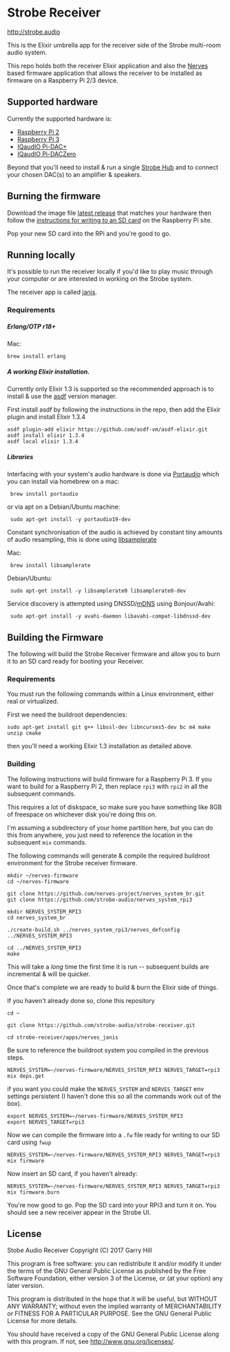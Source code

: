 # Strobe Receiver

http://strobe.audio

This is the Elixir umbrella app for the receiver side of the Strobe multi-room
audio system.

This repo holds both the receiver Elixir application and also the [Nerves][]
based firmware application that allows the receiver to be installed as firmware
on a Raspberry Pi 2/3 device.

[Nerves]: http://nerves-project.org/

## Supported hardware

Currently the supported hardware is:

- [Raspberry Pi 2](https://www.raspberrypi.org/products/raspberry-pi-2-model-b/)
- [Raspberry Pi 3](https://www.raspberrypi.org/products/raspberry-pi-3-model-b/)
- [IQaudIO Pi-DAC+](http://iqaudio.co.uk/audio/8-pi-dac-0712411999643.html)
- [IQaudIO Pi-DACZero](http://iqaudio.co.uk/audio/38-pi-daczero.html)

Beyond that you'll need to install & run a single [Strobe Hub][] and to connect
your chosen DAC(s) to an amplifier & speakers.

[Strobe Hub]: https://github.com/strobe-audio/strobe-hub

## Burning the firmware

Download the image file [latest release][] that matches your hardware then
follow the [instructions for writing to an SD card][] on the Raspberry Pi site.

Pop your new SD card into the RPi and you're good to go.

[latest release]: https://github.com/strobe-audio/strobe-receiver/releases
[instructions for writing to an SD card]: https://www.raspberrypi.org/documentation/installation/installing-images/

## Running locally

It's possible to run the receiver locally if you'd like to play music through
your computer or are interested in working on the Strobe system.

The receiver app is called [janis][].

[janis]: https://en.wikipedia.org/wiki/Janis_Joplin


### Requirements

##### Erlang/OTP r18+

Mac:

    brew install erlang

##### A working Elixir installation.

Currently only Elixir 1.3 is supported so the recommended approach is to
install & use the [asdf](https://github.com/asdf-vm/asdf) version manager.

First install asdf by following the instructions in the repo, then add the
Elixir plugin and install Elixir 1.3.4


    asdf plugin-add elixir https://github.com/asdf-vm/asdf-elixir.git
    asdf install elixir 1.3.4
    asdf local elixir 1.3.4


##### Libraries

Interfacing with your system's audio hardware is done via [Portaudio][] which
you can install via homebrew on a mac:


     brew install portaudio


or via apt on a Debian/Ubuntu machine:


     sudo apt-get install -y portaudio19-dev

Constant synchronisation of the audio is achieved by constant tiny amounts of
audio resampling, this is done using [libsamplerate][]


Mac:

     brew install libsamplerate

Debian/Ubuntu:

     sudo apt-get install -y libsamplerate0 libsamplerate0-dev


Service discovery is attempted using DNSSD/[mDNS][] using Bonjour/Avahi:

     sudo apt-get install -y avahi-daemon libavahi-compat-libdnssd-dev

[Portaudio]: http://www.portaudio.com/
[libsamplerate]: http://www.mega-nerd.com/SRC/
[mDNS]: https://en.wikipedia.org/wiki/Multicast_DNS

## Building the Firmware

The following will build the Strobe Receiver firmware and allow you to burn
it to an SD card ready for booting your Receiver.

### Requirements

You must run the following commands within a Linux environment, either real or
virtualized.

First we need the buildroot dependencies:


    sudo apt-get install git g++ libssl-dev libncurses5-dev bc m4 make unzip cmake


then you'll need a working Elixir 1.3 installation as detailed above.

### Building

The following instructions will build firmware for a Raspberry Pi 3. If you
want to build for a Raspberry Pi 2, then replace `rpi3` with `rpi2` in all the
subsequent commands.

This requires a lot of diskspace, so make sure you have something like 8GB of
freespace on whichever disk you're doing this on.

I'm assuming a subdirectory of your home partition here, but you can do this
from anywhere, you just need to reference the location in the subsequent `mix`
commands.

The following commands will generate & compile the required buildroot
environment for the Strobe receiver firmware.


    mkdir ~/nerves-firmware
    cd ~/nerves-firmware

    git clone https://github.com/nerves-project/nerves_system_br.git
    git clone https://github.com/strobe-audio/nerves_system_rpi3

    mkdir NERVES_SYSTEM_RPI3
    cd nerves_system_br

    ./create-build.sh ../nerves_system_rpi3/nerves_defconfig ../NERVES_SYSTEM_RPI3

    cd ../NERVES_SYSTEM_RPI3
    make


This will take a _long_ time the first time it is run -- subsequent builds are
incremental & will be quicker.

Once that's complete we are ready to build & burn the Elixir side of things.

If you haven't already done so, clone this repository


    cd ~

    git clone https://github.com/strobe-audio/strobe-receiver.git

    cd strobe-receiver/apps/nerves_janis


Be sure to reference the buildroot system you compiled in the previous steps.


    NERVES_SYSTEM=~/nerves-firmware/NERVES_SYSTEM_RPI3 NERVES_TARGET=rpi3 mix deps.get


if you want you could make the `NERVES_SYSTEM` and `NERVES_TARGET` env settings
persistent (I haven't done this so all the commands work out of the box).


    export NERVES_SYSTEM=~/nerves-firmware/NERVES_SYSTEM_RPI3
    export NERVES_TARGET=rpi3


Now we can compile the firmware into a `.fw` file ready for writing to our SD
card using `fwup`


    NERVES_SYSTEM=~/nerves-firmware/NERVES_SYSTEM_RPI3 NERVES_TARGET=rpi3 mix firmware


Now insert an SD card, if you haven't already:


    NERVES_SYSTEM=~/nerves-firmware/NERVES_SYSTEM_RPI3 NERVES_TARGET=rpi3 mix firmware.burn

You're now good to go. Pop the SD card into your RPi3 and turn it on. You
should see a new receiver appear in the Strobe UI.

## License

Stobe Audio Receiver
Copyright (C) 2017 Garry Hill

This program is free software: you can redistribute it and/or modify
it under the terms of the GNU General Public License as published by
the Free Software Foundation, either version 3 of the License, or
(at your option) any later version.

This program is distributed in the hope that it will be useful,
but WITHOUT ANY WARRANTY; without even the implied warranty of
MERCHANTABILITY or FITNESS FOR A PARTICULAR PURPOSE.  See the
GNU General Public License for more details.

You should have received a copy of the GNU General Public License
along with this program.  If not, see <http://www.gnu.org/licenses/>.

